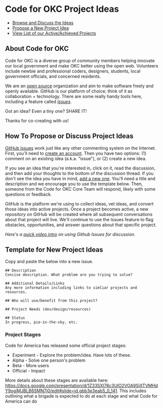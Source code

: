 # Code for OKC Project Ideas

- [Browse and Discuss the Ideas](https://github.com/codeforokc/project-ideas/issues)
- [Propose a New Project Idea](https://github.com/codeforokc/project-ideas/issues/new)
- [View List of our Active/Achieved Projects](http://codeforokc.org/projects)

## About Code for OKC

Code for OKC is a diverse group of community members helping innovate our local government and make OKC better using the open web. Volunteers include newbie and professional coders, designers, students, local government officials, and concerned residents.

We are an [open source](https://en.wikipedia.org/wiki/Open_source) organization and aim to make software freely and openly available. GitHub is our platform of choice; think of it as collaboration + technology. There are some really handy tools here, including a feature called [*Issues*](https://github.com/codeforokc/project-ideas/issues).

Got an idea? Even a tiny one? SHARE IT!

Thanks for co-creating with us!

## How To Propose or Discuss Project Ideas

[GitHub Issues](https://guides.github.com/features/issues/) work just like any other commenting system on the Internet. First, you'll need to [create an account](https://github.com/join). Then you have two options: (1) comment on an existing idea (a.k.a. "issue"), or (2) create a new idea.

If you see an idea that you're interested in, click on it, read the discussion, and then add your thoughts to the bottom of the discussion thread. If you don't see the idea you have in mind, [add a new one](https://github.com/codeforokc/project-ideas/issues/new). You'll need a title and description and we encourage you to use the template below. Then, someone from the Code for OKC Core Team will respond, likely with some questions or feedback. 

GitHub is the platform we're using to collect ideas, vet ideas, and convert those ideas into active projects. Once a project becomes active, a new *repository* on GitHub will be created where all subsequent conversations about that project will live. We'll continue to use the Issues feature to flag obstacles, opportunities, and answer questions about that specific project.

*Here's a [quick video intro](https://www.youtube.com/watch?v=KlrJVSJRUN4) on using Github Issues for discussion.*

## Template for New Project Ideas

Copy and paste the below into a new issue.

```
## Description
Concise description. What problem are you trying to solve?

## Additional Details/Links
Any more information including links to simliar projects and resources.

## Who will use/benefit from this project?

## Project Needs (dev/design/resources)

## Status
In progress, pie-in-the-sky, etc.
```

### Project Stages

Code for America has released some official project stages:

- Experiment - Explore the problem/idea. Have lots of these.
- Alpha - Solve one person's problem
- Beta - More users
- Official - Impact

More details about these stages are available here: https://docs.google.com/presentation/d/1Z33SXl78c3UlO2VOA9SjXTVMHdY9ogjMJBLB6SMN7j0/edit#slide=id.gbb3e3eab5_0_141. This includes outlining what a brigade is expected to do at each stage and what Code for America can do 
